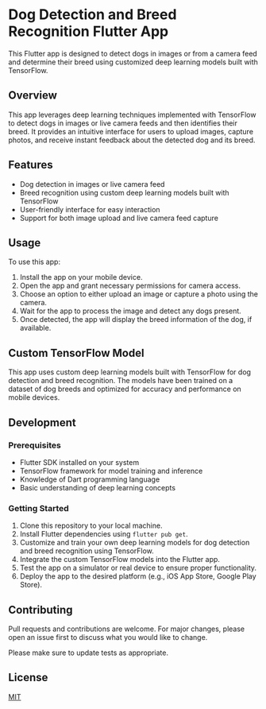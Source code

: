 # Dog Detection and Breed Recognition Flutter App

This Flutter app is designed to detect dogs in images or from a camera feed and determine their breed using customized deep learning models built with TensorFlow.

## Overview

This app leverages deep learning techniques implemented with TensorFlow to detect dogs in images or live camera feeds and then identifies their breed. It provides an intuitive interface for users to upload images, capture photos, and receive instant feedback about the detected dog and its breed.

## Features

- Dog detection in images or live camera feed
- Breed recognition using custom deep learning models built with TensorFlow
- User-friendly interface for easy interaction
- Support for both image upload and live camera feed capture

## Usage

To use this app:

1. Install the app on your mobile device.
2. Open the app and grant necessary permissions for camera access.
3. Choose an option to either upload an image or capture a photo using the camera.
4. Wait for the app to process the image and detect any dogs present.
5. Once detected, the app will display the breed information of the dog, if available.

## Custom TensorFlow Model

This app uses custom deep learning models built with TensorFlow for dog detection and breed recognition. The models have been trained on a dataset of dog breeds and optimized for accuracy and performance on mobile devices.

## Development

### Prerequisites

- Flutter SDK installed on your system
- TensorFlow framework for model training and inference
- Knowledge of Dart programming language
- Basic understanding of deep learning concepts

### Getting Started

1. Clone this repository to your local machine.
2. Install Flutter dependencies using `flutter pub get`.
3. Customize and train your own deep learning models for dog detection and breed recognition using TensorFlow.
4. Integrate the custom TensorFlow models into the Flutter app.
5. Test the app on a simulator or real device to ensure proper functionality.
6. Deploy the app to the desired platform (e.g., iOS App Store, Google Play Store).

## Contributing

Pull requests and contributions are welcome. For major changes, please open an issue first to discuss what you would like to change.

Please make sure to update tests as appropriate.

## License

[MIT](https://choosealicense.com/licenses/mit/)
